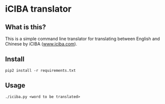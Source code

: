 # iCIBA translator
## What is this?
This is a simple command line translator for translating between English and Chinese by iCIBA (www.iciba.com).

## Install
``pip2 install -r requirements.txt``

## Usage
``./iciba.py <word to be translated>``


